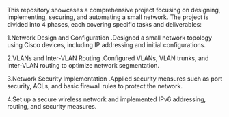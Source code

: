 This repository showcases a comprehensive project focusing on designing, implementing, securing, and automating a small network. The project is divided into 4 phases, each covering specific tasks and deliverables:

1.Network Design and Configuration
.Designed a small network topology using Cisco devices, including IP addressing and initial configurations.

2.VLANs and Inter-VLAN Routing
.Configured VLANs, VLAN trunks, and inter-VLAN routing to optimize network segmentation.

3.Network Security Implementation
.Applied security measures such as port security, ACLs, and basic firewall rules to protect the network.

4.Set up a secure wireless network and implemented IPv6 addressing, routing, and security measures.
